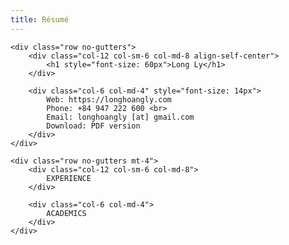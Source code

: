 ```yaml
---
title: Résumé
---
```






<div class="container">

    <div class="row no-gutters">
        <div class="col-12 col-sm-6 col-md-8 align-self-center">
            <h1 style="font-size: 60px">Long Ly</h1>
        </div>

        <div class="col-6 col-md-4" style="font-size: 14px">
            Web: https://longhoangly.com
            Phone: +84 947 222 600 <br>
            Email: longhoangly [at] gmail.com
            Download: PDF version
        </div>
    </div>

    <div class="row no-gutters mt-4">
        <div class="col-12 col-sm-6 col-md-8">
            EXPERIENCE
        </div>

        <div class="col-6 col-md-4">
            ACADEMICS
        </div>
    </div>

</div>